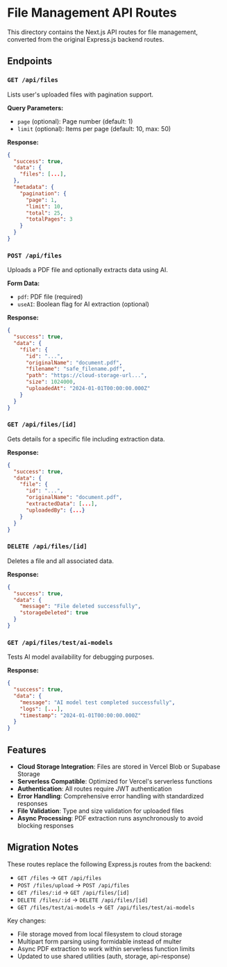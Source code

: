 # File Management API Routes

This directory contains the Next.js API routes for file management, converted from the original Express.js backend routes.

## Endpoints

### `GET /api/files`
Lists user's uploaded files with pagination support.

**Query Parameters:**
- `page` (optional): Page number (default: 1)
- `limit` (optional): Items per page (default: 10, max: 50)

**Response:**
```json
{
  "success": true,
  "data": {
    "files": [...],
  },
  "metadata": {
    "pagination": {
      "page": 1,
      "limit": 10,
      "total": 25,
      "totalPages": 3
    }
  }
}
```

### `POST /api/files`
Uploads a PDF file and optionally extracts data using AI.

**Form Data:**
- `pdf`: PDF file (required)
- `useAI`: Boolean flag for AI extraction (optional)

**Response:**
```json
{
  "success": true,
  "data": {
    "file": {
      "id": "...",
      "originalName": "document.pdf",
      "filename": "safe_filename.pdf",
      "path": "https://cloud-storage-url...",
      "size": 1024000,
      "uploadedAt": "2024-01-01T00:00:00.000Z"
    }
  }
}
```

### `GET /api/files/[id]`
Gets details for a specific file including extraction data.

**Response:**
```json
{
  "success": true,
  "data": {
    "file": {
      "id": "...",
      "originalName": "document.pdf",
      "extractedData": [...],
      "uploadedBy": {...}
    }
  }
}
```

### `DELETE /api/files/[id]`
Deletes a file and all associated data.

**Response:**
```json
{
  "success": true,
  "data": {
    "message": "File deleted successfully",
    "storageDeleted": true
  }
}
```

### `GET /api/files/test/ai-models`
Tests AI model availability for debugging purposes.

**Response:**
```json
{
  "success": true,
  "data": {
    "message": "AI model test completed successfully",
    "logs": [...],
    "timestamp": "2024-01-01T00:00:00.000Z"
  }
}
```

## Features

- **Cloud Storage Integration**: Files are stored in Vercel Blob or Supabase Storage
- **Serverless Compatible**: Optimized for Vercel's serverless functions
- **Authentication**: All routes require JWT authentication
- **Error Handling**: Comprehensive error handling with standardized responses
- **File Validation**: Type and size validation for uploaded files
- **Async Processing**: PDF extraction runs asynchronously to avoid blocking responses

## Migration Notes

These routes replace the following Express.js routes from the backend:
- `GET /files` → `GET /api/files`
- `POST /files/upload` → `POST /api/files`
- `GET /files/:id` → `GET /api/files/[id]`
- `DELETE /files/:id` → `DELETE /api/files/[id]`
- `GET /files/test/ai-models` → `GET /api/files/test/ai-models`

Key changes:
- File storage moved from local filesystem to cloud storage
- Multipart form parsing using formidable instead of multer
- Async PDF extraction to work within serverless function limits
- Updated to use shared utilities (auth, storage, api-response)